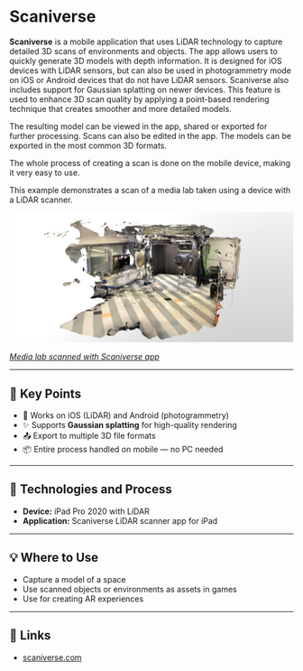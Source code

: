 # Scaniverse

**Scaniverse** is a mobile application that uses LiDAR technology to capture detailed 3D scans of environments and objects. The app allows users to quickly generate 3D models with depth information. It is designed for iOS devices with LiDAR sensors, but can also be used in photogrammetry mode on iOS or Android devices that do not have LiDAR sensors. Scaniverse also includes support for Gaussian splatting on newer devices. This feature is used to enhance 3D scan quality by applying a point-based rendering technique that creates smoother and more detailed models.

The resulting model can be viewed in the app, shared or exported for further processing. Scans can also be edited in the app. The models can be exported in the most common 3D formats.

The whole process of creating a scan is done on the mobile device, making it very easy to use.

This example demonstrates a scan of a media lab taken using a device with a LiDAR scanner.

[![Scaniverse](../../images/scaniverse.PNG)](https://sketchfab.com/3d-models/scaniverse-medialab-7dd270dd046c4f6799ac96126b6566fc/embed)

_[Media lab scanned with Scaniverse app](https://sketchfab.com/3d-models/scaniverse-medialab-7dd270dd046c4f6799ac96126b6566fc/embed)_

---

## 🔑 Key Points

- 📱 Works on iOS (LiDAR) and Android (photogrammetry)
- ✨ Supports **Gaussian splatting** for high-quality rendering
- 📤 Export to multiple 3D file formats
- 📦 Entire process handled on mobile — no PC needed

---

## 🧰 Technologies and Process

- **Device:** iPad Pro 2020 with LiDAR
- **Application:** Scaniverse LiDAR scanner app for iPad

---

## 💡 Where to Use

- Capture a model of a space
- Use scanned objects or environments as assets in games
- Use for creating AR experiences

---

## 🔗 Links

- [scaniverse.com](https://scaniverse.com)
